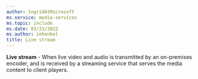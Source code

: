 ```yaml
---
author: IngridAtMicrosoft
ms.service: media-services
ms.topic: include
ms.date: 03/23/2022
ms.author: inhenkel
title: Live stream
---
```


**Live stream** - When live video and audio is transmitted by an on-premises encoder, and is received by a streaming service that serves the media content to client players.
